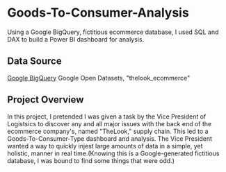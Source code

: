 # Goods-To-Consumer-Analysis
Using a Google BigQuery, fictitious ecommerce database, I used SQL and DAX to build a Power BI dashboard for analysis.

## Data Source

[Google BigQuery](https://console.cloud.google.com/) Google Open Datasets, "thelook_ecommerce"

## Project Overview

In this project, I pretended I was given a task by the Vice President of Logistsics to discover any and all major issues with the back end of the ecommerce company's, named "TheLook," supply chain. This led to a Goods-To-Consumer-Type dashboard and analysis. The Vice President wanted a way to quickly injest large amounts of data in a simple, yet holistic, manner in real time.(Knowing this is a Google-generated fictitious database, I was bound to find some things that were odd.)

